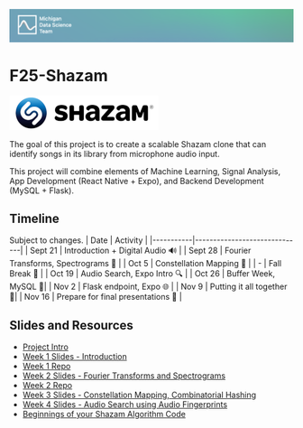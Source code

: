 ![header](asset/header.png)

# F25-Shazam

<img src="asset/shazam.png" height=60/>

The goal of this project is to create a scalable Shazam clone that can identify songs in its library from microphone audio input.

This project will combine elements of Machine Learning, Signal Analysis, App Development (React Native + Expo), and Backend Development (MySQL + Flask).

## Timeline

Subject to changes.
| Date | Activity |
|-----------|------------------------------|
| Sept 21 | Introduction + Digital Audio 🔊 |
| Sept 28 | Fourier Transforms, Spectrograms 🧮 |
| Oct 5 | ️Constellation Mapping 🔭 |
| - | Fall Break ️🍂 |
| Oct 19 | Audio Search, Expo Intro 🔍 |
| Oct 26 | Buffer Week, MySQL 💽️|
| Nov 2 | Flask endpoint, Expo 🌐 |
| Nov 9 | Putting it all together 🔧|
| Nov 16 | Prepare for final presentations 🎉 |

## Slides and Resources

- [Project Intro](https://docs.google.com/presentation/d/1zfACjefKNI2SxUwyjICdXe_Cc1dKNuPlsfJnkOWKs7I/edit?usp=sharing)
- [Week 1 Slides - Introduction](https://docs.google.com/presentation/d/1tnqeYWHYlpvawnyNVfE3f95q3EHNDDlER3AwjsX0hdI/edit?usp=sharing)
- [Week 1 Repo](https://github.com/evanteal15/f25-shazam-clone-w1/tree/main)
- [Week 2 Slides - Fourier Transforms and Spectrograms](https://docs.google.com/presentation/d/1gzf0cIOUEAgEXo3vhXCraE0z4VufTNPwGH04obc6YVs/edit?usp=sharing)
- [Week 2 Repo](https://github.com/evanteal15/f25-shazam-clone-w2)
- [Week 3 Slides - Constellation Mapping, Combinatorial Hashing](https://docs.google.com/presentation/d/19fj9Kg58Cis_cMwXxcogEZqUZJeLFWYO1qcOLnea8xo/edit?usp=sharing)
- [Week 4 Slides - Audio Search using Audio Fingerprints](https://docs.google.com/presentation/d/1qd3xymwVmRnYa82Aees02pbQgLPBiSX_ctFwtJgPWrw/edit?usp=sharing)
- [Beginnings of your Shazam Algorithm Code](https://github.com/evanteal15/Shazam-App-Template/tree/main)
